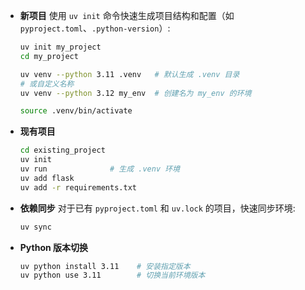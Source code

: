 - **新项目**
  使用 `uv init` 命令快速生成项目结构和配置（如 `pyproject.toml`、`.python-version`）:
  ```bash
  uv init my_project
  cd my_project
  
  uv venv --python 3.11 .venv   # 默认生成 .venv 目录
  # 或自定义名称
  uv venv --python 3.12 my_env  # 创建名为 my_env 的环境
  
  source .venv/bin/activate     
  ```

- **现有项目**
  ```bash
  cd existing_project
  uv init
  uv run              # 生成 .venv 环境
  uv add flask
  uv add -r requirements.txt
  ```

- **依赖同步**
  对于已有 `pyproject.toml` 和 `uv.lock` 的项目，快速同步环境:
  ```bash
  uv sync
  ```

- **Python 版本切换**
  ```bash
  uv python install 3.11    # 安装指定版本
  uv python use 3.11        # 切换当前环境版本
  ```